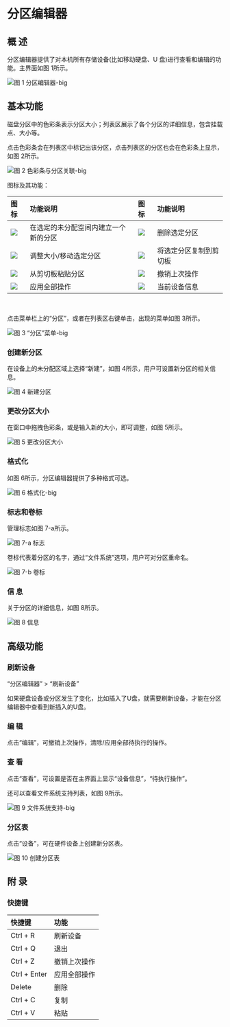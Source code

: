 # 分区编辑器
## 概 述
分区编辑器提供了对本机所有存储设备(比如移动硬盘、U 盘)进行查看和编辑的功能。主界面如图 1所示。

![图 1 分区编辑器-big](image/1.png)
<br>

## 基本功能
磁盘分区中的色彩条表示分区大小；列表区展示了各个分区的详细信息，包含挂载点、大小等。

点击色彩条会在列表区中标记出该分区，点击列表区的分区也会在色彩条上显示，如图 2所示。

![图 2 色彩条与分区关联-big](image/2.png)

图标及其功能：

| 图标 | 功能说明 | 图标 | 功能说明 |
| :------------ | :------------ | :------------ | :------------ |
|![](image/icon1.png)|在选定的未分配空间内建立一个新的分区|![](image/icon5.png)|删除选定分区|
|![](image/icon2.png)|调整大小/移动选定分区|![](image/icon6.png)|将选定分区复制到剪切板|
|![](image/icon3.png)|从剪切板粘贴分区|![](image/icon7.png)|撤销上次操作|
|![](image/icon4.png)|应用全部操作|![](image/icon8.png)|当前设备信息|

<br>

点击菜单栏上的“分区”，或者在列表区右键单击，出现的菜单如图 3所示。

![图 3 “分区”菜单-big](image/3.png)

### 创建新分区
在设备上的未分配区域上选择“新建”，如图 4所示，用户可设置新分区的相关信息。

![图 4 新建分区](image/4.png)

### 更改分区大小
在窗口中拖拽色彩条，或是输入新的大小，即可调整，如图 5所示。

![图 5 更改分区大小](image/5.png)

### 格式化
如图 6所示，分区编辑器提供了多种格式可选。

![图 6 格式化-big](image/6.png)

### 标志和卷标
管理标志如图 7-a所示。

![图 7-a 标志](image/7-a.png)

卷标代表着分区的名字，通过“文件系统”选项，用户可对分区重命名。

![图 7-b 卷标](image/7-b.png)

### 信 息
关于分区的详细信息，如图 8所示。

![图 8 信息](image/8.png)
<br>

## 高级功能
### 刷新设备
“分区编辑器” > “刷新设备”

如果硬盘设备或分区发生了变化，比如插入了U盘，就需要刷新设备，才能在分区编辑器中查看到新插入的U盘。

### 编 辑
点击“编辑”，可撤销上次操作，清除/应用全部待执行的操作。

### 查 看
点击“查看”，可设置是否在主界面上显示“设备信息”，“待执行操作”。

还可以查看文件系统支持列表，如图 9所示。

![图 9 文件系统支持-big](image/9.png)

### 分区表
点击“设备”，可在硬件设备上创建新分区表。

![图 10 创建分区表](image/10.png)
<br>

## 附 录
### 快捷键

| 快捷键 | 功能 |
| :------------ | :------------ |
|Ctrl + R | 刷新设备|
|Ctrl + Q | 退出|
|Ctrl + Z | 撤销上次操作|
|Ctrl + Enter | 应用全部操作|
|Delete | 删除|
|Ctrl + C | 复制|
|Ctrl + V | 粘贴|

